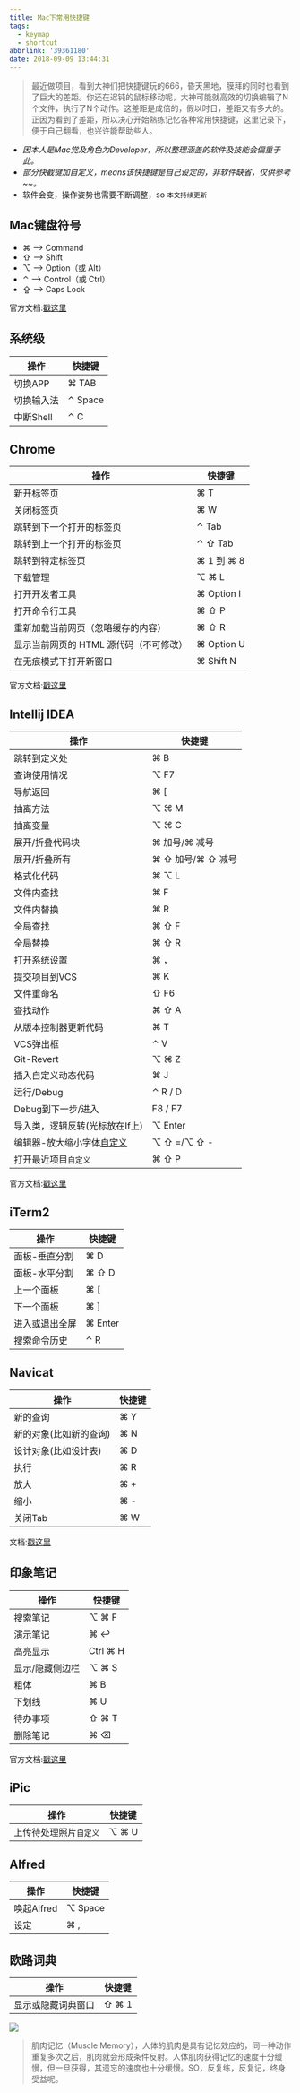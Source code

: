 ```yaml
---
title: Mac下常用快捷键
tags:
  - keymap
  - shortcut
abbrlink: '39361180'
date: 2018-09-09 13:44:31
---
```


> 最近做项目，看到大神们把快捷键玩的666，昏天黑地，膜拜的同时也看到了巨大的差距。你还在迟钝的鼠标移动呢，大神可能就高效的切换编辑了N个文件，执行了N个动作。这差距是成倍的，假以时日，差距又有多大的。
> 正因为看到了差距，所以决心开始熟练记忆各种常用快捷键，这里记录下，便于自己翻看，也兴许能帮助些人。

- _因本人是Mac党及角色为Developer，所以整理涵盖的软件及技能会偏重于此。_
- _部分快截键加自定义，means该快捷键是自己设定的，非软件缺省，仅供参考~~。_
- 软件会变，操作姿势也需要不断调整，so `本文持续更新`

## Mac键盘符号
- ⌘ ——> Command
- ⇧ ——> Shift
- ⌥ ——> Option（或 Alt）
- ⌃ ——> Control（或 Ctrl）
- ⇪ ——> Caps Lock

官方文档:[戳这里](https://support.apple.com/zh-cn/HT201236)

## 系统级
操作|快捷键|
---|---|
切换APP|⌘  TAB
切换输入法|⌃   Space
中断Shell|⌃  C 

## Chrome
操作|快捷键|
---|---|
新开标签页|⌘ T 
关闭标签页 |⌘ W
跳转到下一个打开的标签页 | ⌃  Tab
跳转到上一个打开的标签页 | ⌃  ⇧  Tab
跳转到特定标签页|⌘  1 到 ⌘  8
下载管理|⌥ ⌘ L
打开开发者工具|⌘  Option  I
打开命令行工具|⌘  ⇧  P
重新加载当前网页（忽略缓存的内容）|⌘  ⇧  R
显示当前网页的 HTML 源代码（不可修改）|⌘  Option  U
在无痕模式下打开新窗口|⌘  Shift  N

官方文档:[戳这里](https://support.google.com/chrome/answer/157179?hl=zh-Hans)

## Intellij IDEA
操作|快捷键|
---|---|
跳转到定义处|⌘  B  
查询使用情况| ⌥ F7
导航返回|⌘ [ 
抽离方法 |⌥ ⌘ M
抽离变量 |⌥ ⌘ C
展开/折叠代码块|⌘  加号/⌘  减号
展开/折叠所有|⌘  ⇧  加号/⌘  ⇧  减号
格式化代码|⌘ ⌥  L
文件内查找|⌘  F
文件内替换|⌘  R
全局查找|⌘  ⇧  F
全局替换|⌘  ⇧  R
打开系统设置|⌘  ，
提交项目到VCS|⌘  K
文件重命名|⇧  F6 
查找动作|⌘  ⇧  A 
从版本控制器更新代码|⌘  T
VCS弹出框|⌃  V
Git-Revert| ⌥ ⌘ Z
插入自定义动态代码|⌘  J
运行/Debug| ⌃  R / D
Debug到下一步/进入| F8 / F7
导入类，逻辑反转(光标放在If上)|⌥ Enter
编辑器-放大缩小字体[自定义](https://github.com/alanhg/mac-question/issues/17)|⌥  ⇧ =/⌥  ⇧ - 
打开最近项目`自定义`|⌘  ⇧  P
官方文档:[戳这里](https://resources.jetbrains.com/storage/products/intellij-idea/docs/IntelliJIDEA_ReferenceCard.pdf)

## iTerm2
操作|快捷键|
---|---|
面板-垂直分割|⌘  D
面板-水平分割|⌘ ⇧  D
上一个面板|⌘  [
下一个面板|⌘  ]
进入或退出全屏|⌘  Enter
搜索命令历史|⌃  R

## Navicat

操作|快捷键|
---|---|
新的查询|⌘  Y
新的对象(比如新的查询)|⌘  N
设计对象(比如设计表)|⌘  D
执行|⌘  R
放大|⌘  +
缩小|⌘  -
关闭Tab|⌘  W

文档:[戳这里](https://www2.navicat.com/manual/online_manual/en/navicat/mac_manual/KeyShortcut.html)


## 印象笔记

操作|快捷键|
---|---|
搜索笔记|⌥  ⌘  F
演示笔记|⌘ ↩
高亮显示|Ctrl  ⌘  H
显示/隐藏侧边栏|⌥  ⌘  S
粗体|⌘  B
下划线|⌘  U
待办事项|⇧  ⌘  T
删除笔记|⌘  ⌫ 
官方文档:[戳这里](https://help.yinxiang.com/hc/articles/63059
)

## iPic

操作|快捷键|
---|---|
上传待处理照片`自定义`|⌥  ⌘  U

## Alfred

操作|快捷键|
---|---|
唤起Alfred|⌥  Space
设定|⌘ ,

## 欧路词典

操作|快捷键|
---|---|
显示或隐藏词典窗口|⇧ ⌘  1

![](http://or0g12e5e.bkt.clouddn.com/2018-09-08-081439.png)

> 肌肉记忆（Muscle Memory），人体的肌肉是具有记忆效应的，同一种动作重复多次之后，肌肉就会形成条件反射。人体肌肉获得记忆的速度十分缓慢，但一旦获得，其遗忘的速度也十分缓慢。SO，反复练，反复记，终身受益呢。
